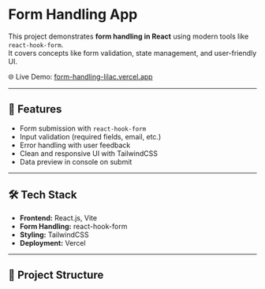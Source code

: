 # Form Handling App

This project demonstrates **form handling in React** using modern tools like `react-hook-form`.  
It covers concepts like form validation, state management, and user-friendly UI.

🌐 Live Demo: [form-handling-lilac.vercel.app](https://form-handling-lilac.vercel.app)

---

## 🚀 Features
- Form submission with `react-hook-form`
- Input validation (required fields, email, etc.)
- Error handling with user feedback
- Clean and responsive UI with TailwindCSS
- Data preview in console on submit

---

## 🛠️ Tech Stack
- **Frontend:** React.js, Vite  
- **Form Handling:** react-hook-form  
- **Styling:** TailwindCSS  
- **Deployment:** Vercel  

---

## 📂 Project Structure
